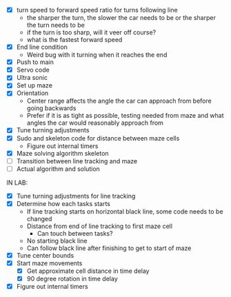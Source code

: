 - [x] turn speed to forward speed ratio for turns following line
    - the sharper the turn, the slower the car needs to be or the sharper the turn needs to be
    - if the turn is too sharp, will it veer off course?
    - what is the fastest forward speed
- [x] End line condition
    - Weird bug with it turning when it reaches the end
- [x] Push to main
- [x] Servo code
- [x] Ultra sonic
- [x] Set up maze
- [x] Orientation
    - Center range affects the angle the car can approach from before going backwards
    - Prefer if it is as tight as possible, testing needed from maze and what angles the car would reasonably approach from
- [x] Tune turning adjustments
- [x] Sudo and skeleton code for distance between maze cells
    - Figure out internal timers
- [x] Maze solving algorithm skeleton
- [ ] Transition between line tracking and maze
- [ ] Actual algorithm and solution

IN LAB:
- [x] Tune turning adjustments for line tracking
- [x] Determine how each tasks starts
    - If line tracking starts on horizontal black line, some code needs to be changed
    - Distance from end of line tracking to first maze cell
        - Can touch between tasks?
    - No starting black line
    - Can follow black line after finishing to get to start of maze
- [x] Tune center bounds
- [x] Start maze movements
    - [x] Get approximate cell distance in time delay
    - [x] 90 degree rotation in time delay
- [x] Figure out internal timers
